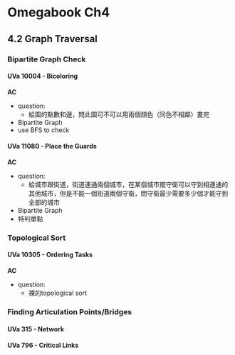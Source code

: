 # Omegabook Ch4

## 4.2 Graph Traversal

### Bipartite Graph Check

#### UVa 10004 - Bicoloring
**AC**
- question:
	- 給圖的點數和邊，問此圖可不可以用兩個顏色（同色不相鄰）畫完
- Bipartite Graph
- use BFS to check

#### UVa 11080 - Place the Guards
**AC**
- question:
	- 給城市跟街道，街道連通兩個城市，在某個城市擺守衛可以守到相連通的其他城市，但是不能一個街道兩個守衛，問守衛最少需要多少個才能守到全部的城市
- Bipartite Graph
- 特判單點

### Topological Sort

#### UVa 10305 - Ordering Tasks
**AC**
- question:
	- 裸的topological sort

### Finding Articulation Points/Bridges

#### UVa 315 - Network

#### UVa 796 - Critical Links
